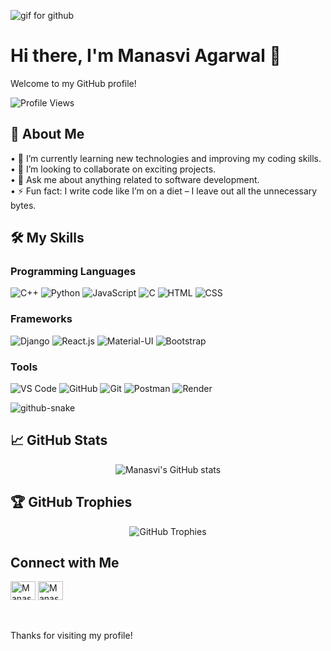 <img src="https://i.imgur.com/1ZvVkDc.gif" alt="gif for github"></img>

# Hi there, I'm Manasvi Agarwal 👋

Welcome to my GitHub profile!

![Profile Views](https://komarev.com/ghpvc/?username=Manasvi10ag&color=blueviolet)

## 🚀 About Me

•⁠  ⁠🌱 I’m currently learning new technologies and improving my coding skills. <br>
•⁠  ⁠👯 I’m looking to collaborate on exciting projects. <br>
•⁠  ⁠💬 Ask me about anything related to software development. <br>
•⁠  ⁠⚡ Fun fact: I write code like I’m on a diet – I leave out all the unnecessary bytes.

## 🛠 My Skills


### Programming Languages  
![C++](https://img.shields.io/badge/C++-00599C?style=for-the-badge&logo=c%2B%2B&logoColor=white)
![Python](https://img.shields.io/badge/Python-3776AB?style=for-the-badge&logo=python&logoColor=white)
![JavaScript](https://img.shields.io/badge/JavaScript-F7DF1E?style=for-the-badge&logo=javascript&logoColor=black)
![C](https://img.shields.io/badge/C-A8B9CC?style=for-the-badge&logo=c&logoColor=white)
![HTML](https://img.shields.io/badge/HTML-E34F26?style=for-the-badge&logo=html5&logoColor=white)
![CSS](https://img.shields.io/badge/CSS-1572B6?style=for-the-badge&logo=css3&logoColor=white)

### Frameworks
![Django](https://img.shields.io/badge/Django-092E20?style=for-the-badge&logo=django&logoColor=white)
![React.js](https://img.shields.io/badge/React.js-61DAFB?style=for-the-badge&logo=react&logoColor=black)
![Material-UI](https://img.shields.io/badge/Material--UI-0081CB?style=for-the-badge&logo=material-ui&logoColor=white)
![Bootstrap](https://img.shields.io/badge/Bootstrap-7952B3?style=for-the-badge&logo=bootstrap&logoColor=white)

### Tools  
![VS Code](https://img.shields.io/badge/VS%20Code-0078D4?style=for-the-badge&logo=visual-studio-code&logoColor=white)
![GitHub](https://img.shields.io/badge/GitHub-181717?style=for-the-badge&logo=github&logoColor=white)
![Git](https://img.shields.io/badge/Git-F05032?style=for-the-badge&logo=git&logoColor=white)
![Postman](https://img.shields.io/badge/Postman-FD602F?style=for-the-badge&logo=postman&logoColor=white)
![Render](https://img.shields.io/badge/Render-46E3B7?style=for-the-badge&logo=render&logoColor=white)

<picture>
  <source media="(prefers-color-scheme: dark)" srcset="https://raw.githubusercontent.com/Manasvi10ag/Manasvi10ag/output/github-snake-dark.svg" />
  <source media="(prefers-color-scheme: light)" srcset="https://raw.githubusercontent.com/Manasvi10ag/Manasvi10ag/output/github-snake.svg" />
  <img alt="github-snake" src="https://raw.githubusercontent.com/tobiasmeyhoefer/tobiasmeyhoefer/output/github-snake.svg" />
</picture>

## 📈 GitHub Stats

<p align="center">
  <img src="https://github-readme-stats.vercel.app/api?username=Manasvi10ag&show_icons=true&theme=radical" alt="Manasvi's GitHub stats" />
</p>

## 🏆 GitHub Trophies

<p align="center">
  <img src="https://github-profile-trophy.vercel.app/?username=Manasvi10ag&theme=radical&no-frame=false&column=8&margin-w=15&margin-h=15" alt="GitHub Trophies" />
</p>

<!-- # WanderLust

[Check out the live project here](https://wanderlust-3-6a75.onrender.com) -->

## Connect with Me


<span>
<a href="https://www.linkedin.com/in/manasvi-agarwal-399b27280/" target="blank"><img align="center" src="https://raw.githubusercontent.com/rahuldkjain/github-profile-readme-generator/master/src/images/icons/Social/linked-in-alt.svg" alt="Manasvi Agarwal" height="30" width="40" /></a>
<a href="https://github.com/Manasvi10ag" target="blank"><img align="center" src="https://raw.githubusercontent.com/rahuldkjain/github-profile-readme-generator/master/src/images/icons/Social/github.svg" alt="Manasvi Agarwal" height="30" width="40" /></a>

<br><br>
Thanks for visiting my profile!
